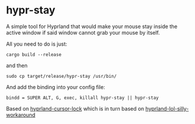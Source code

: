 # hypr-stay

A simple tool for Hyprland that would make your mouse stay inside the active window if said window cannot grab your mouse by itself.

All you need to do is just:
```
cargo build --release
```
and then
```
sudo cp target/release/hypr-stay /usr/bin/
```
And add the binding into your config file:
```
bindd = SUPER ALT, G, exec, killall hypr-stay || hypr-stay
```

Based on [hyprland-cursor-lock](https://gitlab.com/mytdragon/hyprland-cursor-lock) which is in turn based on [hyprland-lol-silly-workaround](https://github.com/BKSalman/hyprland-lol-silly-workaround)
